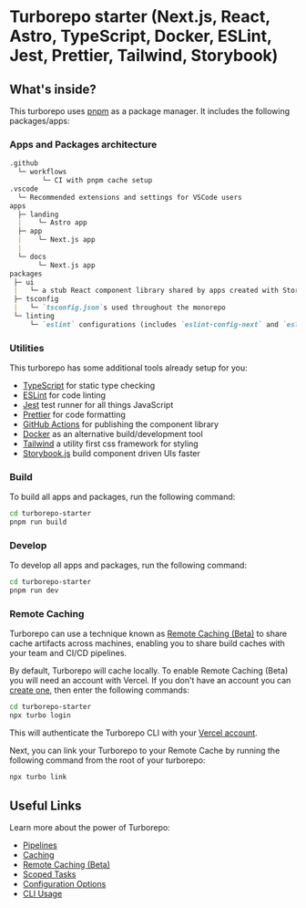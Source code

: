 # Turborepo starter (Next.js, React, Astro, TypeScript, Docker, ESLint, Jest, Prettier, Tailwind, Storybook)

## What's inside?

This turborepo uses [pnpm](https://pnpm.io/) as a package manager. It includes the following packages/apps:

### Apps and Packages architecture

```md
.github
  └─ workflows
        └─ CI with pnpm cache setup
.vscode
  └─ Recommended extensions and settings for VSCode users
apps
  ├─ landing
  |    └─ Astro app
  ├─ app
  |    └─ Next.js app
  |
  └─ docs
       └─ Next.js app
packages
 ├─ ui
 |   └─ a stub React component library shared by apps created with Storybook.js
 ├─ tsconfig
 |   └─ `tsconfig.json`s used throughout the monorepo
 └─ linting
     └─ `eslint` configurations (includes `eslint-config-next` and `eslint-config-prettier`)
```

### Utilities

This turborepo has some additional tools already setup for you:

- [TypeScript](https://www.typescriptlang.org/) for static type checking
- [ESLint](https://eslint.org/) for code linting
- [Jest](https://jestjs.io) test runner for all things JavaScript
- [Prettier](https://prettier.io) for code formatting
- [GitHub Actions](https://docs.github.com/en/actions) for publishing the component library
- [Docker](https://www.docker.com/) as an alternative build/development tool
- [Tailwind](https://tailwindcss.com/) a utility first css framework for styling
- [Storybook.js](https://storybook.js.org/) build component driven UIs faster

### **Build**

To build all apps and packages, run the following command:

```sh
cd turborepo-starter
pnpm run build
```

### Develop

To develop all apps and packages, run the following command:

```sh
cd turborepo-starter
pnpm run dev
```

### Remote Caching

Turborepo can use a technique known as [Remote Caching (Beta)](https://turborepo.org/docs/features/remote-caching) to share cache artifacts across machines, enabling you to share build caches with your team and CI/CD pipelines.

By default, Turborepo will cache locally. To enable Remote Caching (Beta) you will need an account with Vercel. If you don't have an account you can [create one](https://vercel.com/signup), then enter the following commands:

```sh
cd turborepo-starter
npx turbo login
```

This will authenticate the Turborepo CLI with your [Vercel account](https://vercel.com/docs/concepts/personal-accounts/overview).

Next, you can link your Turborepo to your Remote Cache by running the following command from the root of your turborepo:

```sh
npx turbo link
```

## Useful Links

Learn more about the power of Turborepo:

- [Pipelines](https://turborepo.org/docs/features/pipelines)
- [Caching](https://turborepo.org/docs/features/caching)
- [Remote Caching (Beta)](https://turborepo.org/docs/features/remote-caching)
- [Scoped Tasks](https://turborepo.org/docs/features/scopes)
- [Configuration Options](https://turborepo.org/docs/reference/configuration)
- [CLI Usage](https://turborepo.org/docs/reference/command-line-reference)
